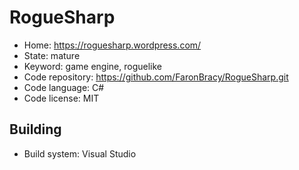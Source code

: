 # RogueSharp

- Home: https://roguesharp.wordpress.com/
- State: mature
- Keyword: game engine, roguelike
- Code repository: https://github.com/FaronBracy/RogueSharp.git
- Code language: C#
- Code license: MIT

## Building

- Build system: Visual Studio
